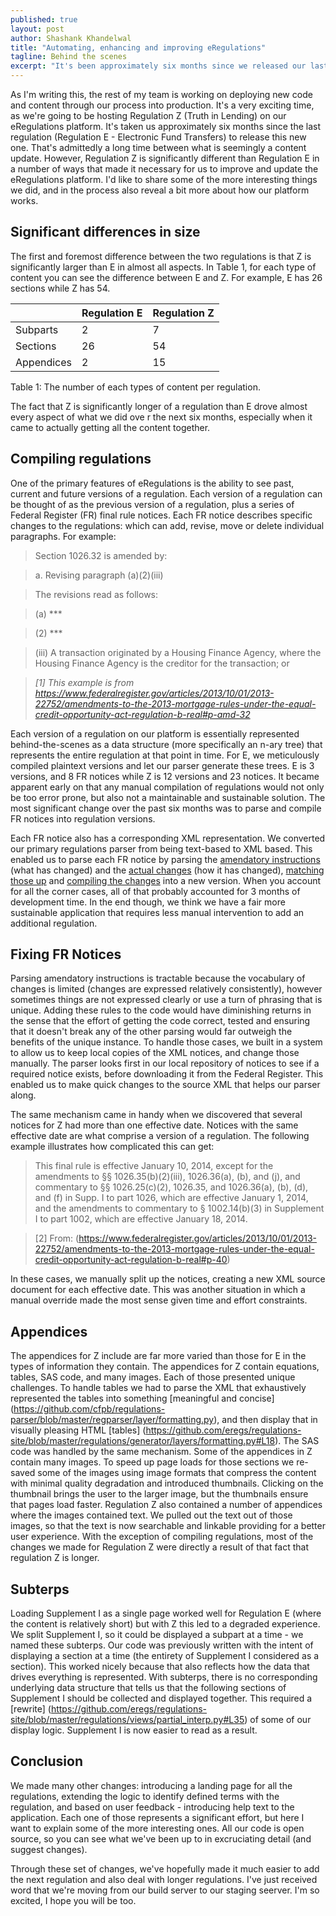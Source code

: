 ```yaml
---
published: true
layout: post
author: Shashank Khandelwal
title: "Automating, enhancing and improving eRegulations"
tagline: Behind the scenes
excerpt: "It's been approximately six months since we released our last regulation on [eRegulations](http://www.consumerfinance.gov/eregulations), our effort to make regulations more usable. We talk about what we've been up to since then. " 
---
```


As I'm writing this, the rest of my team is working on deploying new code
and content through our process into production. It's a very exciting time,
as we're going to be hosting Regulation Z (Truth in Lending) on our
eRegulations platform. It's taken us approximately six months since the
last regulation (Regulation E - Electronic Fund Transfers) to release this new
one. That's admittedly a long time between what is seemingly a content
update. However, Regulation Z is significantly different than Regulation E in a
number of ways that made it necessary for us to improve and update the
eRegulations platform. I'd like to share some of the more interesting
things we did, and in the process also reveal a bit more about how our platform
works. 

## Significant differences in size

The first and foremost difference between the two regulations is that Z is
significantly larger than E in almost all aspects.  In Table 1, for each type
of content you can see the difference between E and Z. For example, E has 26
sections while Z has 54. 

| | Regulation E | Regulation Z |
| ----- | ---- | ----- |
|Subparts | 2 | 7 | 
|Sections| 26 | 54 | 
|Appendices| 2| 15 | 

Table 1: The number of each types of content per regulation.

The fact that Z is significantly longer of a regulation than E drove almost
every aspect of what  we did ove r the next six months, especially when it came
to actually getting all the content together. 

## Compiling regulations

One of the primary features of eRegulations is the ability to see past, current
and future versions of a regulation. Each version of a regulation can be
thought of as the previous version of a regulation, plus a series of Federal
Register (FR) final rule notices. Each FR notice describes specific changes to
the regulations: which can add, revise, move or delete individual paragraphs.
For example: 

> Section 1026.32 is amended by:

> a. Revising paragraph (a)(2)(iii)

> The revisions read as follows:

> (a) *** 

> (2) ***

> (iii) A transaction originated by a Housing Finance Agency, where the Housing
> Finance Agency is the creditor for the transaction; or 

> *[1] This example is from https://www.federalregister.gov/articles/2013/10/01/2013-22752/amendments-to-the-2013-mortgage-rules-under-the-equal-credit-opportunity-act-regulation-b-real#p-amd-32*

Each version of a regulation on our platform is essentially represented
behind-the-scenes as a data structure (more specifically an n-ary tree) that
represents the entire regulation at that point in time. For E, we meticulously
compiled plaintext versions and let our parser generate these trees. E is 3
versions, and 8 FR notices while Z is 12 versions and 23 notices. It became
apparent early on that any manual compilation of regulations would not only be
too error prone, but also not a maintainable and sustainable solution. The most
significant change over the past six months was to parse and compile FR notices
into regulation versions. 

Each FR notice also has a corresponding XML representation. We converted our
primary regulations parser from being text-based to XML based. This enabled us
to parse each FR notice by parsing the [amendatory
instructions](https://github.com/cfpb/regulations-parser/blob/master/regparser/notice/diff.py#L210)
(what has changed) and the [actual
changes](https://github.com/cfpb/regulations-parser/blob/master/regparser/notice/build.py#L302)
(how it has changed), [matching those
up](https://github.com/cfpb/regulations-parser/blob/master/regparser/notice/changes.py#L101)
and [compiling the
changes](https://github.com/cfpb/regulations-parser/blob/master/regparser/notice/compiler.py#L509)
into a new version. When you account for all the corner cases, all of that
probably accounted for 3 months of development time.  In the end though, we
think we have a fair more sustainable application that requires less manual
intervention to add an additional regulation. 

## Fixing FR Notices

Parsing amendatory instructions is tractable because the vocabulary of changes
is limited (changes are expressed relatively consistently), however sometimes
things are not expressed clearly or use a turn of phrasing that is unique.
Adding these rules to the code would have diminishing returns in the sense that
the effort of getting the code correct, tested and ensuring that it doesn't
break any of the other parsing would far outweigh the benefits of the unique
instance. To handle those cases, we built in a system to allow us to keep local
copies of the XML notices, and change those manually. The parser looks first in
our local repository of notices to see if a required notice exists, before
downloading it from the Federal Register. This enabled us to make quick changes
to the source XML that helps our parser along. 

The same mechanism came in handy when we discovered that several notices for Z
had more than one effective date. Notices with the same effective date are what
comprise a version of a regulation. The following example illustrates how
complicated this can get: 

> This final rule is effective January 10, 2014, except for the amendments to
> §§ 1026.35(b)(2)(iii), 1026.36(a), (b), and (j), and commentary to §§
> 1026.25(c)(2), 1026.35, and 1026.36(a), (b), (d), and (f) in Supp. I to part
> 1026, which are effective January 1, 2014, and the amendments to commentary to
> § 1002.14(b)(3) in Supplement I to part 1002, which are effective January 18,
> 2014. 

> [2] From: (https://www.federalregister.gov/articles/2013/10/01/2013-22752/amendments-to-the-2013-mortgage-rules-under-the-equal-credit-opportunity-act-regulation-b-real#p-40)

In these cases, we manually split up the notices, creating a new XML source
document for each effective date. This was another situation in which a manual
override made the most sense given time and effort constraints. 

## Appendices 

The appendices for Z include are far more varied than those for E in the types
of information they contain. The appendices for Z contain equations, tables,
SAS code, and many images. Each of those presented unique challenges. To handle
tables we had to parse the XML that exhaustively represented the tables into
something [meaningful and concise]
(https://github.com/cfpb/regulations-parser/blob/master/regparser/layer/formatting.py),
and then display that in visually pleasing HTML [tables]
(https://github.com/eregs/regulations-site/blob/master/regulations/generator/layers/formatting.py#L18).
The SAS code was handled by the same mechanism. Some of the appendices in Z
contain many images.  To speed up page loads for those sections we re-saved
some of the images using image formats that compress the content with minimal
quality degradation and introduced thumbnails. Clicking on the thumbnail brings
the user to the larger image, but the thumbnails ensure that pages load faster.
Regulation Z also contained a number of appendices where the images contained
text. We pulled out the text out of those images, so that the text is now
searchable and linkable providing for a better user experience.  With the
exception of compiling regulations, most of the changes we made for Regulation
Z were directly a result of that fact that regulation Z is longer. 


## Subterps

Loading Supplement I as a single page worked well for Regulation E (where the
content is relatively short) but with Z this led to a degraded experience. We
split Supplement I, so it could be displayed a subpart at a time - we named
these subterps. Our code was previously written with the intent of displaying a
section at a time (the entirety of Supplement I considered as a section). This
worked nicely because that also reflects how the data that drives everything is
represented. With subterps, there is no corresponding underlying data structure
that tells us that the following sections of Supplement I should be collected
and displayed together. This required a [rewrite]
(https://github.com/eregs/regulations-site/blob/master/regulations/views/partial_interp.py#L35)
of some of our display logic.  Supplement I is now easier to read as a result.   

## Conclusion

We made many other changes: introducing a landing page for all the regulations,
extending the logic to identify defined terms with the regulation, and based on
user feedback - introducing help text to the application. Each one of those
represents a significant effort, but here I want to explain some of the more
interesting ones. All our code is open source, so you can see what we've
been up to in excruciating detail (and suggest changes).

Through these set of changes, we've hopefully made it much easier to add the
next regulation and also deal with longer regulations. I've just received word
that we're moving from our build server to our staging seerver. I'm so excited,
I hope you will be too. 
